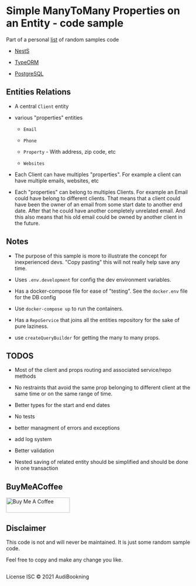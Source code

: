 # Simple ManyToMany Properties on an Entity - code sample

Part of a personal [list](https://github.com/audiBookning/samples-code-ressource-list) of random samples code

- [NestS](https://nestjs.com/)

- [TypeORM](https://typeorm.io/#/)

- [PostgreSQL](https://www.postgresql.org/)

## Entities Relations

- A central `Client` entity

- various "properties" entities

  - `Email`

  - `Phone`

  - `Property` - With address, zip code, etc

  - `Websites`

- Each Client can have multiples "properties". For example a client can have multiple emails, websites, etc

- Each "properties" can belong to multiples Clients. For example an Email could have belong to different clients. That means that a client could have been the owner of an email from some start date to another end date. After that he could have another completely unrelated email. And this also means that his old email could be owned by another client in the future.

## Notes

- The purpose of this sample is more to illustrate the concept for inexperienced devs. "Copy pasting" this will not really help save any time.

- Uses `.env.development` for config the dev environment variables.

- Has a docker-compose file for ease of "testing". See the `docker.env` file for the DB config

- Use `docker-compose up` to run the containers.

- Has a `RepoService` that joins all the entities repository for the sake of pure laziness.

- use `createQueryBuilder` for getting the many to many props.

## TODOS

- Most of the client and props routing and associated service/repo methods

- No restraints that avoid the same prop belonging to different client at the same time or on the same range of time.

- Better types for the start and end dates

- No tests

- better managment of errors and exceptions

- add log system

- Better validation

- Nested saving of related entity should be simplified and should be done in one transaction

## BuyMeACoffee

<a href="https://www.buymeacoffee.com/audiobookning" target="_blank"><img src="https://cdn.buymeacoffee.com/buttons/default-orange.png" alt="Buy Me A Coffee" height="41" width="174"></a>

## Disclaimer

This code is not and will never be maintained. It is just some random sample code.

Feel free to copy and make any change you like.

##

License
ISC © 2021 AudiBookning
